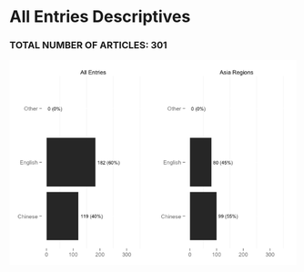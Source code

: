 # All Entries Descriptives




### TOTAL NUMBER OF ARTICLES: 301

![plot of chunk unnamed-chunk-2](./test_files/figure-html/unnamed-chunk-2.png) 

